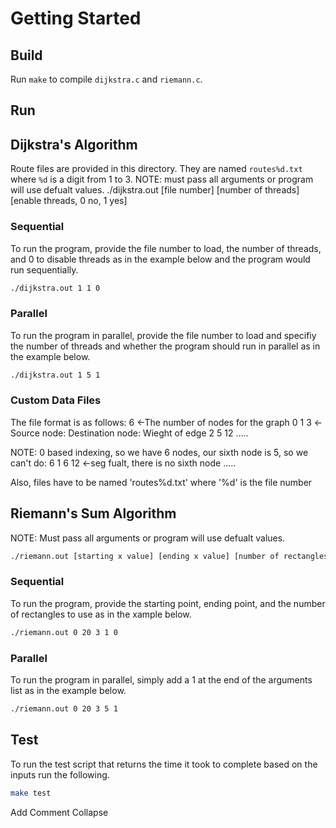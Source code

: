 # Getting Started

## Build
Run `make` to compile `dijkstra.c` and `riemann.c`.

## Run

## Dijkstra's Algorithm
Route files are provided in this directory. They are named `routes%d.txt` where `%d` is a digit from 1 to 3.  NOTE: must pass all arguments or program will use defualt values.  ./dijkstra.out [file number] [number of threads] [enable threads, 0 no, 1 yes]
### Sequential
To run the program, provide the file number to load, the number of threads, and 0 to disable threads as in the example below and the program would run sequentially.  
```bash
./dijkstra.out 1 1 0
```
### Parallel
To run the program in parallel, provide the file number to load and specifiy the number of threads and whether the program should run in parallel as in the example below.
```bash
./dijkstra.out 1 5 1
```
### Custom Data Files
The file format is as follows:
6       <-The number of nodes for the graph
0 1 3   <-Source node: Destination node: Wieght of edge
2 5 12
.....

NOTE: 0 based indexing, so we have 6 nodes, our sixth node is 5, so we can't do:
6
1 6 12  <-seg fualt, there is no sixth node
.....

Also, files have to be named 'routes%d.txt' where '%d' is the file number

## Riemann's Sum Algorithm
NOTE: Must pass all arguments or program will use defualt values.  

```bash
./riemann.out [starting x value] [ending x value] [number of rectangles] [number of threads] [enable threads, 0 no, 1 yes]
```

### Sequential
To run the program, provide the starting point, ending point, and the number of rectangles to use as in the xample below.
```bash
./riemann.out 0 20 3 1 0
```
### Parallel
To run the program in parallel, simply add a 1 at the end of the arguments list as in the example below.
```bash
./riemann.out 0 20 3 5 1
```

## Test
To run the test script that returns the time it took to complete based on the inputs run the following.
```bash
make test
```
Add Comment Collapse